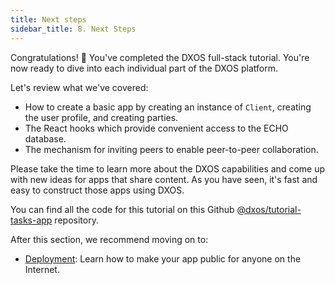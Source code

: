 ```yaml
---
title: Next steps
sidebar_title: 8. Next Steps
---
```


Congratulations! 🎉 You've completed the DXOS full-stack tutorial.
You're now ready to dive into each individual part of the DXOS platform.

Let's review what we've covered:

- How to create a basic app by creating an instance of `Client`, creating the user profile, and creating parties.
- The React hooks which provide convenient access to the ECHO database.
- The mechanism for inviting peers to enable peer-to-peer collaboration.

Please take the time to learn more about the DXOS capabilities and come up with new ideas for apps that share content. As you have seen, it's fast and easy to construct those apps using DXOS.

You can find all the code for this tutorial on this Github [@dxos/tutorial-tasks-app](https://github.com/dxos/tutorial-tasks-app) repository.

After this section, we recommend moving on to:

- [Deployment](../publishing/configuration): Learn how to make your app public for anyone on the Internet.
